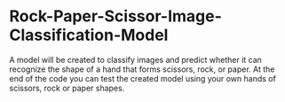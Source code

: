 # Rock-Paper-Scissor-Image-Classification-Model
A model will be created to classify images and predict whether it can recognize the shape of a hand that forms scissors, rock, or paper. At the end of the code you can test the created model using your own hands of scissors, rock or paper shapes.
